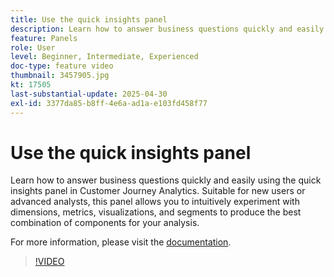 ```yaml
---
title: Use the quick insights panel
description: Learn how to answer business questions quickly and easily using the quick insights panel in Customer Journey Analytics.
feature: Panels
role: User
level: Beginner, Intermediate, Experienced
doc-type: feature video
thumbnail: 3457905.jpg
kt: 17505
last-substantial-update: 2025-04-30
exl-id: 3377da85-b8ff-4e6a-ad1a-e103fd458f77
---
```

# Use the quick insights panel

Learn how to answer business questions quickly and easily using the quick insights panel in Customer Journey Analytics. Suitable for new users or advanced analysts, this panel allows you to intuitively experiment with dimensions, metrics, visualizations, and segments to produce the best combination of components for your analysis. 

For more information, please visit the [documentation](https://experienceleague.adobe.com/en/docs/analytics-platform/using/cja-workspace/panels/quickinsight).

>[!VIDEO](https://video.tv.adobe.com/v/3457905/?learn=on)
